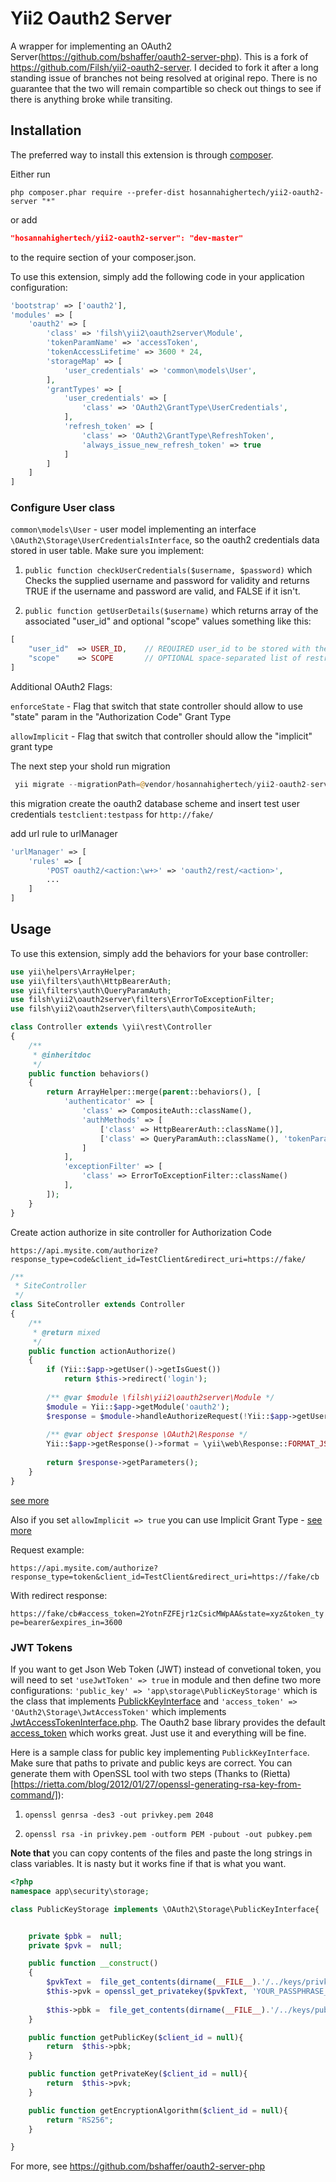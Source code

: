 Yii2 Oauth2 Server
==================

A wrapper for implementing an OAuth2 Server(https://github.com/bshaffer/oauth2-server-php).
This is a fork of https://github.com/Filsh/yii2-oauth2-server. I decided to fork it after a long standing issue of branches not being resolved at original repo.
There is no guarantee that the two will remain compartible so check out things to see if there is anything broke while transiting.

Installation
------------

The preferred way to install this extension is through [composer](http://getcomposer.org/download/).

Either run

```
php composer.phar require --prefer-dist hosannahighertech/yii2-oauth2-server "*"
```

or add

```json
"hosannahighertech/yii2-oauth2-server": "dev-master"
```

to the require section of your composer.json. 

To use this extension,  simply add the following code in your application configuration:

```php
'bootstrap' => ['oauth2'],
'modules' => [
    'oauth2' => [
        'class' => 'filsh\yii2\oauth2server\Module',
        'tokenParamName' => 'accessToken',
        'tokenAccessLifetime' => 3600 * 24,
        'storageMap' => [
            'user_credentials' => 'common\models\User',
        ],
        'grantTypes' => [
            'user_credentials' => [
                'class' => 'OAuth2\GrantType\UserCredentials',
            ],
            'refresh_token' => [
                'class' => 'OAuth2\GrantType\RefreshToken',
                'always_issue_new_refresh_token' => true
            ]
        ]
    ]
]
```

### Configure User class

```common\models\User``` - user model implementing an interface ```\OAuth2\Storage\UserCredentialsInterface```, so the oauth2 credentials data stored in user table. Make sure you implement:

1.  `public function checkUserCredentials($username, $password)` which Checks the supplied username and password for validity and returns TRUE if the username and password are valid, and FALSE if it isn't.

2. `public function getUserDetails($username)`  which returns array of the associated "user_id" and optional "scope" values something like this: 

```php
[ 
    "user_id"  => USER_ID,    // REQUIRED user_id to be stored with the authorization code or access token
    "scope"    => SCOPE       // OPTIONAL space-separated list of restricted scopes
] 

```

Additional OAuth2 Flags:

`enforceState` - Flag that switch that state controller should allow to use "state" param in the "Authorization Code" Grant Type

`allowImplicit` - Flag that switch that controller should allow the "implicit" grant type

The next step your shold run migration

```php
 yii migrate --migrationPath=@vendor/hosannahighertech/yii2-oauth2-server/migrations
```

this migration create the oauth2 database scheme and insert test user credentials ```testclient:testpass``` for ```http://fake/```

add url rule to urlManager

```php
'urlManager' => [
    'rules' => [
        'POST oauth2/<action:\w+>' => 'oauth2/rest/<action>',
        ...
    ]
]
```

Usage
-----

To use this extension,  simply add the behaviors for your base controller:

```php
use yii\helpers\ArrayHelper;
use yii\filters\auth\HttpBearerAuth;
use yii\filters\auth\QueryParamAuth;
use filsh\yii2\oauth2server\filters\ErrorToExceptionFilter;
use filsh\yii2\oauth2server\filters\auth\CompositeAuth;

class Controller extends \yii\rest\Controller
{
    /**
     * @inheritdoc
     */
    public function behaviors()
    {
        return ArrayHelper::merge(parent::behaviors(), [
            'authenticator' => [
                'class' => CompositeAuth::className(),
                'authMethods' => [
                    ['class' => HttpBearerAuth::className()],
                    ['class' => QueryParamAuth::className(), 'tokenParam' => 'accessToken'],
                ]
            ],
            'exceptionFilter' => [
                'class' => ErrorToExceptionFilter::className()
            ],
        ]);
    }
}
```

Create action authorize in site controller for Authorization Code

`https://api.mysite.com/authorize?response_type=code&client_id=TestClient&redirect_uri=https://fake/`

```php
/**
 * SiteController
 */
class SiteController extends Controller
{
    /**
     * @return mixed
     */
    public function actionAuthorize()
    {
        if (Yii::$app->getUser()->getIsGuest())
            return $this->redirect('login');
    
        /** @var $module \filsh\yii2\oauth2server\Module */
        $module = Yii::$app->getModule('oauth2');
        $response = $module->handleAuthorizeRequest(!Yii::$app->getUser()->getIsGuest(), Yii::$app->getUser()->getId());
    
        /** @var object $response \OAuth2\Response */
        Yii::$app->getResponse()->format = \yii\web\Response::FORMAT_JSON;
    
        return $response->getParameters();
    }
}
```

[see more](http://bshaffer.github.io/oauth2-server-php-docs/grant-types/authorization-code/)

Also if you set ```allowImplicit => true```  you can use Implicit Grant Type - [see more](http://bshaffer.github.io/oauth2-server-php-docs/grant-types/implicit/)

Request example:

`https://api.mysite.com/authorize?response_type=token&client_id=TestClient&redirect_uri=https://fake/cb`

With redirect response:

`https://fake/cb#access_token=2YotnFZFEjr1zCsicMWpAA&state=xyz&token_type=bearer&expires_in=3600`

### JWT Tokens
If you want to get Json Web Token (JWT) instead of convetional token, you will need to set `'useJwtToken' => true` in module and then define two more configurations: 
`'public_key' => 'app\storage\PublicKeyStorage'` which is the class that implements [PublickKeyInterface](https://github.com/bshaffer/oauth2-server-php/blob/develop/src/OAuth2/Storage/PublicKeyInterface.php) and `'access_token' => 'OAuth2\Storage\JwtAccessToken'` which implements [JwtAccessTokenInterface.php](https://github.com/bshaffer/oauth2-server-php/blob/develop/src/OAuth2/Storage/JwtAccessTokenInterface.php). The Oauth2 base library provides the default [access_token](https://github.com/bshaffer/oauth2-server-php/blob/develop/src/OAuth2/Storage/JwtAccessToken.php) which works great. Just use it and everything will be fine.

Here is a sample class for public key implementing `PublickKeyInterface`. Make sure that paths to private and public keys are correct. You can generate them with OpenSSL tool with two steps (Thanks to (Rietta)[https://rietta.com/blog/2012/01/27/openssl-generating-rsa-key-from-command/]):

1. ```openssl genrsa -des3 -out privkey.pem 2048```

2. ```openssl rsa -in privkey.pem -outform PEM -pubout -out pubkey.pem```

**Note that** you can copy contents of the files and paste the long strings in class variables. It is nasty but it works fine if that is what you want.

```php
<?php
namespace app\security\storage;

class PublicKeyStorage implements \OAuth2\Storage\PublicKeyInterface{


    private $pbk =  null;
    private $pvk =  null; 

    public function __construct()
    {
        $pvkText =  file_get_contents(dirname(__FILE__).'/../keys/privkey.pem');        
        $this->pvk = openssl_get_privatekey($pvkText, 'YOUR_PASSPHRASE_IF_ANY');
        
        $this->pbk =  file_get_contents(dirname(__FILE__).'/../keys/pubkey.pem'); 
    }

    public function getPublicKey($client_id = null){ 
        return  $this->pbk;
    }

    public function getPrivateKey($client_id = null){
        return  $this->pvk;
    }

    public function getEncryptionAlgorithm($client_id = null){
        return "RS256";
    }

}

``` 


For more, see https://github.com/bshaffer/oauth2-server-php
